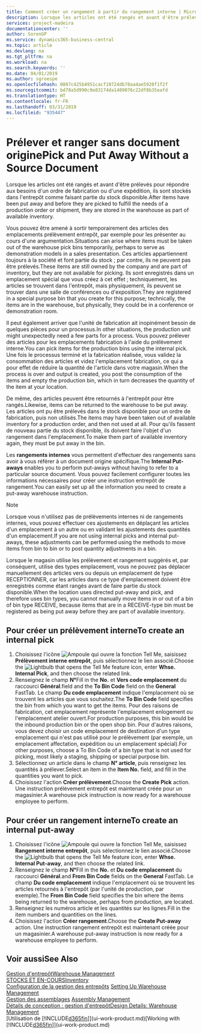 ```yaml
---
title: Comment créer un rangement à partir du rangement interne | Microsoft Docs
description: Lorsque les articles ont été rangés et avant d'être prélevés pour répondre aux besoins d'un ordre de fabrication ou d'une expédition, ils sont stockés dans l'entrepôt comme faisant partie du stock disponible.
services: project-madeira
documentationcenter: ''
author: SorenGP
ms.service: dynamics365-business-central
ms.topic: article
ms.devlang: na
ms.tgt_pltfrm: na
ms.workload: na
ms.search.keywords: ''
ms.date: 04/01/2019
ms.author: sgroespe
ms.openlocfilehash: 0807c425b4951cacf19724db78aa4ae5920f1f2f
ms.sourcegitcommit: bd78a5d990c9e83174da1409076c22df8b35eafd
ms.translationtype: HT
ms.contentlocale: fr-FR
ms.lasthandoff: 03/31/2019
ms.locfileid: "935447"
---
```

# <a name="pick-and-put-away-without-a-source-document"></a><span data-ttu-id="63415-103">Prélever et ranger sans document origine</span><span class="sxs-lookup"><span data-stu-id="63415-103">Pick and Put Away Without a Source Document</span></span>
<span data-ttu-id="63415-104">Lorsque les articles ont été rangés et avant d'être prélevés pour répondre aux besoins d'un ordre de fabrication ou d'une expédition, ils sont stockés dans l'entrepôt comme faisant partie du stock disponible.</span><span class="sxs-lookup"><span data-stu-id="63415-104">After items have been put away and before they are picked to fulfill the needs of a production order or shipment, they are stored in the warehouse as part of available inventory.</span></span>  

<span data-ttu-id="63415-105">Vous pouvez être amené à sortir temporairement des articles des emplacements prélèvement entrepôt, par exemple pour les présenter au cours d'une argumentation.</span><span class="sxs-lookup"><span data-stu-id="63415-105">Situations can arise where items must be taken out of the warehouse pick bins temporarily, perhaps to serve as demonstration models in a sales presentation.</span></span> <span data-ttu-id="63415-106">Ces articles appartiennent toujours à la société et font partie du stock ; par contre, ils ne peuvent pas être prélevés.</span><span class="sxs-lookup"><span data-stu-id="63415-106">These items are still owned by the company and are part of inventory, but they are not available for picking.</span></span> <span data-ttu-id="63415-107">Ils sont enregistrés dans un emplacement spécial que vous créez à cet effet ; techniquement, les articles se trouvent dans l'entrepôt, mais physiquement, ils peuvent se trouver dans une salle de conférences ou d'exposition.</span><span class="sxs-lookup"><span data-stu-id="63415-107">They are registered in a special purpose bin that you create for this purpose; technically, the items are in the warehouse, but physically, they could be in a conference or demonstration room.</span></span>  

<span data-ttu-id="63415-108">Il peut également arriver que l'unité de fabrication ait inopinément besoin de quelques pièces pour un processus.</span><span class="sxs-lookup"><span data-stu-id="63415-108">In other situations, the production unit might unexpectedly need a few parts for a process.</span></span> <span data-ttu-id="63415-109">Vous pouvez prélever des articles pour les emplacements fabrication à l'aide du prélèvement interne.</span><span class="sxs-lookup"><span data-stu-id="63415-109">You can pick items for the production bins using the internal pick.</span></span> <span data-ttu-id="63415-110">Une fois le processus terminé et la fabrication réalisée, vous validez la consommation des articles et videz l'emplacement fabrication, ce qui a pour effet de réduire la quantité de l'article dans votre magasin.</span><span class="sxs-lookup"><span data-stu-id="63415-110">When the process is over and output is created, you post the consumption of the items and empty the production bin, which in turn decreases the quantity of the item at your location.</span></span>  

<span data-ttu-id="63415-111">De même, des articles peuvent être retournés à l'entrepôt pour être rangés.</span><span class="sxs-lookup"><span data-stu-id="63415-111">Likewise, items can be returned to the warehouse to be put away.</span></span> <span data-ttu-id="63415-112">Les articles ont pu être prélevés dans le stock disponible pour un ordre de fabrication, puis non utilisés.</span><span class="sxs-lookup"><span data-stu-id="63415-112">The items may have been taken out of available inventory for a production order, and then not used at all.</span></span> <span data-ttu-id="63415-113">Pour qu'ils fassent de nouveau partie du stock disponible, ils doivent faire l'objet d'un rangement dans l'emplacement.</span><span class="sxs-lookup"><span data-stu-id="63415-113">To make them part of available inventory again, they must be put away in the bin.</span></span>  

<span data-ttu-id="63415-114">Les **rangements internes** vous permettent d'effectuer des rangements sans avoir à vous référer à un document origine spécifique.</span><span class="sxs-lookup"><span data-stu-id="63415-114">The **Internal Put-aways** enables you to perform put-aways without having to refer to a particular source document.</span></span> <span data-ttu-id="63415-115">Vous pouvez facilement configurer toutes les informations nécessaires pour créer une instruction entrepôt de rangement.</span><span class="sxs-lookup"><span data-stu-id="63415-115">You can easily set up all the information you need to create a put-away warehouse instruction.</span></span>  

> [!NOTE]  
>  <span data-ttu-id="63415-116">Lorsque vous n'utilisez pas de prélèvements internes ni de rangements internes, vous pouvez effectuer ces ajustements en déplaçant les articles d'un emplacement à un autre ou en validant les ajustements des quantités d'un emplacement.</span><span class="sxs-lookup"><span data-stu-id="63415-116">If you are not using internal picks and internal put-aways, these adjustments can be performed using the methods to move items from bin to bin or to post quantity adjustments in a bin.</span></span>  
>   
>  <span data-ttu-id="63415-117">Lorsque le magasin utilise les prélèvement et rangement suggérés et, par conséquent, utilise des types emplacement, vous ne pouvez pas déplacer manuellement des articles vers ou depuis un emplacement de type RECEPTIONNER, car les articles dans ce type d'emplacement doivent être enregistrés comme étant rangés avant de faire partie du stock disponible.</span><span class="sxs-lookup"><span data-stu-id="63415-117">When the location uses directed put-away and pick, and therefore uses bin types, you cannot manually move items in or out of a bin of bin type RECEIVE, because items that are in a RECEIVE-type bin must be registered as being put away before they are part of available inventory.</span></span>  

## <a name="to-create-an-internal-pick"></a><span data-ttu-id="63415-118">Pour créer un prélèvement interne</span><span class="sxs-lookup"><span data-stu-id="63415-118">To create an internal pick</span></span>  
1.  <span data-ttu-id="63415-119">Choisissez l'icône ![Ampoule qui ouvre la fonction Tell Me](media/ui-search/search_small.png "Dites-moi ce que vous voulez faire"), saisissez **Prélèvement interne entrepôt**, puis sélectionnez le lien associé.</span><span class="sxs-lookup"><span data-stu-id="63415-119">Choose the ![Lightbulb that opens the Tell Me feature](media/ui-search/search_small.png "Tell me what you want to do") icon, enter **Whse. Internal Pick**, and then choose the related link.</span></span>  
2.  <span data-ttu-id="63415-120">Renseignez le champ **N°**</span><span class="sxs-lookup"><span data-stu-id="63415-120">Fill in the **No.**</span></span> <span data-ttu-id="63415-121">et **Vers code emplacement** du raccourci **Général**.</span><span class="sxs-lookup"><span data-stu-id="63415-121">field and the **To Bin Code** field on the **General** FastTab.</span></span> <span data-ttu-id="63415-122">Le champ **Du code emplacement** indique l'emplacement où se trouvent les articles que vous souhaitez.</span><span class="sxs-lookup"><span data-stu-id="63415-122">The **To Bin Code** field specifies the bin from which you want to get the items.</span></span> <span data-ttu-id="63415-123">Pour des raisons de fabrication, cet emplacement représente l'emplacement enlogement ou l'emplacement atelier ouvert.</span><span class="sxs-lookup"><span data-stu-id="63415-123">For production purposes, this bin would be the inbound production bin or the open shop bin.</span></span> <span data-ttu-id="63415-124">Pour d'autres raisons, vous devez choisir un code emplacement de destination d'un type emplacement qui n'est pas utilisé pour le prélèvement (par exemple, un emplacement affectation, expédition ou un emplacement spécial).</span><span class="sxs-lookup"><span data-stu-id="63415-124">For other purposes, choose a To Bin Code of a bin type that is not used for picking, most likely a staging, shipping or special purpose bin.</span></span>  
3.  <span data-ttu-id="63415-125">Sélectionnez un article dans le champ **N° article**, puis renseignez les quantités à prélever.</span><span class="sxs-lookup"><span data-stu-id="63415-125">Select an item in the **Item No.** field, and fill in the quantities you want to pick.</span></span>  
4. <span data-ttu-id="63415-126">Choisissez l'action **Créer prélèvement**.</span><span class="sxs-lookup"><span data-stu-id="63415-126">Choose the **Create Pick** action.</span></span> <span data-ttu-id="63415-127">Une instruction prélèvement entrepôt est maintenant créée pour un magasinier.</span><span class="sxs-lookup"><span data-stu-id="63415-127">A warehouse pick instruction is now ready for a warehouse employee to perform.</span></span>  

## <a name="to-create-an-internal-put-away"></a><span data-ttu-id="63415-128">Pour créer un rangement interne</span><span class="sxs-lookup"><span data-stu-id="63415-128">To create an internal put-away</span></span>  
1.  <span data-ttu-id="63415-129">Choisissez l'icône ![Ampoule qui ouvre la fonction Tell Me](media/ui-search/search_small.png "Dites-moi ce que vous voulez faire"), saisissez **Rangement interne entrepôt**, puis sélectionnez le lien associé.</span><span class="sxs-lookup"><span data-stu-id="63415-129">Choose the ![Lightbulb that opens the Tell Me feature](media/ui-search/search_small.png "Tell me what you want to do") icon, enter **Whse. Internal Put-away**, and then choose the related link.</span></span>  
2.  <span data-ttu-id="63415-130">Renseignez le champ **N°**</span><span class="sxs-lookup"><span data-stu-id="63415-130">Fill in the **No.**</span></span> <span data-ttu-id="63415-131">et **Du code emplacement** du raccourci **Général**.</span><span class="sxs-lookup"><span data-stu-id="63415-131">and **From Bin Code** fields on the **General** FastTab.</span></span> <span data-ttu-id="63415-132">Le champ **Du code emplacement** indique l'emplacement où se trouvent les articles retournés à l'entrepôt (par l'unité de production, par exemple).</span><span class="sxs-lookup"><span data-stu-id="63415-132">The **From Bin Code** field specifies the bin where the items being returned to the warehouse, perhaps from production, are located.</span></span>  
3.  <span data-ttu-id="63415-133">Renseignez les numéros article et les quantités sur les lignes.</span><span class="sxs-lookup"><span data-stu-id="63415-133">Fill in the item numbers and quantities on the lines.</span></span>  
4.  <span data-ttu-id="63415-134">Choisissez l'action **Créer rangement**.</span><span class="sxs-lookup"><span data-stu-id="63415-134">Choose the **Create Put-away** action.</span></span> <span data-ttu-id="63415-135">Une instruction rangement entrepôt est maintenant créée pour un magasinier.</span><span class="sxs-lookup"><span data-stu-id="63415-135">A warehouse put-away instruction is now ready for a warehouse employee to perform.</span></span>  

## <a name="see-also"></a><span data-ttu-id="63415-136">Voir aussi</span><span class="sxs-lookup"><span data-stu-id="63415-136">See Also</span></span>  
[<span data-ttu-id="63415-137">Gestion d'entrepôt</span><span class="sxs-lookup"><span data-stu-id="63415-137">Warehouse Management</span></span>](warehouse-manage-warehouse.md)  
[<span data-ttu-id="63415-138">STOCKS ET EN-COURS</span><span class="sxs-lookup"><span data-stu-id="63415-138">Inventory</span></span>](inventory-manage-inventory.md)  
<span data-ttu-id="63415-139">[Configuration de la gestion des entrepôts](warehouse-setup-warehouse.md)   </span><span class="sxs-lookup"><span data-stu-id="63415-139">[Setting Up Warehouse Management](warehouse-setup-warehouse.md)   </span></span>  
<span data-ttu-id="63415-140">[Gestion des assemblages](assembly-assemble-items.md)  </span><span class="sxs-lookup"><span data-stu-id="63415-140">[Assembly Management](assembly-assemble-items.md)  </span></span>  
[<span data-ttu-id="63415-141">Détails de conception : gestion d'entrepôt</span><span class="sxs-lookup"><span data-stu-id="63415-141">Design Details: Warehouse Management</span></span>](design-details-warehouse-management.md)  
<span data-ttu-id="63415-142">[Utilisation de [!INCLUDE[d365fin](includes/d365fin_md.md)]](ui-work-product.md)</span><span class="sxs-lookup"><span data-stu-id="63415-142">[Working with [!INCLUDE[d365fin](includes/d365fin_md.md)]](ui-work-product.md)</span></span>
